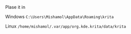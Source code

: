 Plase it in

Windows
`C:\Users\Mishamol\AppData\Roaming\krita`

Linux
`/home/mishamol/.var/app/org.kde.krita/data/krita`

